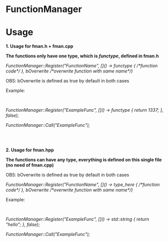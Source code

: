 # FunctionManager
<h1>Usage</h1>
<p><b>1. Usage for fman.h + fman.cpp</p></b>
<p><b>The functions only have one type, which is <i>functype</i>, defined in fman.h</p></b>
<p><i>FunctionManager::Register("FunctionName", []() -> functype { /*function code*/ }, bOverwrite /*overwrite function with same name*/)</p></i>
<p>OBS: bOverwrite is defined as true by default in both cases</p>
<p>Example:</p></br>
<p><i>FunctionManager::Register("ExampleFunc", []() -> functype { return 1337; }, false);</p></i>
<p><i>FunctionManager::Call("ExampleFunc");</p></i>
</br>
</br>
<p><b>2. Usage for fman.hpp</p></b>
<p><b>The functions can have any type, everything is defined on this single file (no need of fman.cpp)</p></b>
<p>OBS: bOverwrite is defined as true by default in both cases</p>
<p><i>FunctionManager::Register<type_here>("FunctionName", []() -> type_here { /*function code*/ }, bOverwrite /*overwrite function with same name*/)</p></i>
<p>Example:</p></br>
<p><i>FunctionManager::Register<std::string>("ExampleFunc", []() -> std::string { return "hello"; }, false);</p></i>
<p><i>FunctionManager::Call<std::string>("ExampleFunc");</p></i>
